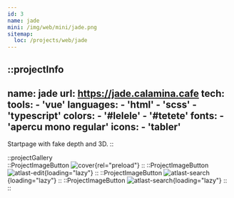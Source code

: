```yaml
---
id: 3
name: jade
mini: /img/web/mini/jade.png
sitemap:
  loc: /projects/web/jade
---
```


::projectInfo
---
name: jade
url: https://jade.calamina.cafe
tech: 
    tools:
      - 'vue'
    languages:
      - 'html'
      - 'scss'
      - 'typescript'
    colors:
      - '#lelele'
      - '#tetete'
    fonts:
      - 'apercu mono regular'
    icons:
      - 'tabler'
---
Startpage with fake depth and 3D.
::

::projectGallery  
  ::ProjectImageButton
    ![cover](/img/web/jade.png){rel="preload"}
  ::
  ::ProjectImageButton
    ![atlast-edit](/img/web/jade/jade-search.png){loading="lazy"}
  ::
  ::ProjectImageButton
    ![atlast-search](/img/web/jade/jade-links.png){loading="lazy"}
  :: 
  ::ProjectImageButton
    ![atlast-search](/img/web/jade/jade-mobile.png){loading="lazy"}
  :: 
::

<!-- ::projectFeatures
"Random catchphrase generator",
"Animated layers mimicking 3D",
"Instant results on different search engines"
:: -->